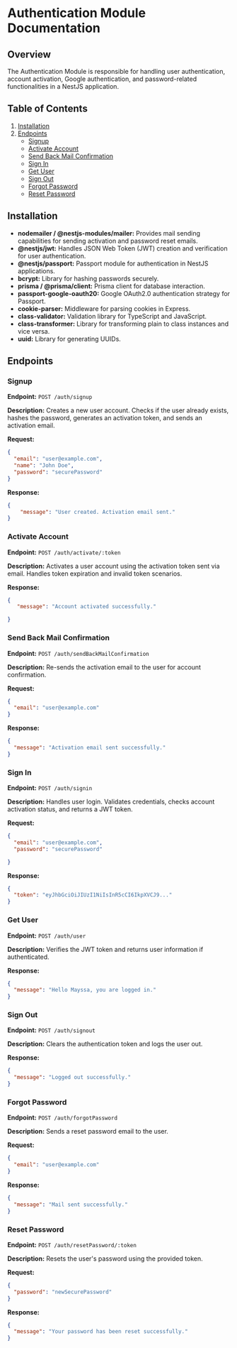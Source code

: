 # Authentication Module Documentation

## Overview

The Authentication Module is responsible for handling user authentication, account activation, Google authentication, and password-related functionalities in a NestJS application.

## Table of Contents

1. [Installation](#installation)
2. [Endpoints](#endpoints)
   - [Signup](#signup)
   - [Activate Account](#activate-account)
   - [Send Back Mail Confirmation](#send-back-mail-confirmation)
   - [Sign In](#sign-in)
   - [Get User](#get-user)
   - [Sign Out](#sign-out)
   - [Forgot Password](#forgot-password)
   - [Reset Password](#reset-password)

## Installation
- **nodemailer / @nestjs-modules/mailer:** Provides mail sending capabilities for sending activation and password reset emails.
- **@nestjs/jwt:** Handles JSON Web Token (JWT) creation and verification for user authentication.
- **@nestjs/passport:** Passport module for authentication in NestJS applications.
- **bcrypt:** Library for hashing passwords securely.
- **prisma / @prisma/client:** Prisma client for database interaction.
- **passport-google-oauth20:** Google OAuth2.0 authentication strategy for Passport.
- **cookie-parser:** Middleware for parsing cookies in Express.
- **class-validator:** Validation library for TypeScript and JavaScript.
- **class-transformer:** Library for transforming plain to class instances and vice versa.
- **uuid:** Library for generating UUIDs.



## Endpoints

### Signup

**Endpoint:** `POST /auth/signup`

**Description:**
Creates a new user account. Checks if the user already exists, hashes the password, generates an activation token, and sends an activation email.

**Request:**
```json
{
  "email": "user@example.com",
  "name": "John Doe",
  "password": "securePassword"
}
``` 

**Response:**
```json
{
    "message": "User created. Activation email sent."
}
```

### Activate Account

**Endpoint:** `POST /auth/activate/:token`

**Description:**
Activates a user account using the activation token sent via email. Handles token expiration and invalid token scenarios.

**Response:**
```json
{
   "message": "Account activated successfully."

}
```
### Send Back Mail Confirmation

**Endpoint:** `POST /auth/sendBackMailConfirmation`

**Description:**
Re-sends the activation email to the user for account confirmation.

**Request:**
```json
{
  "email": "user@example.com"
}
```

**Response:**
```json
{
  "message": "Activation email sent successfully."
}
```

### Sign In

**Endpoint:** `POST /auth/signin`

**Description:**
Handles user login. Validates credentials, checks account activation status, and returns a JWT token.

**Request:**
```json
{
  "email": "user@example.com",
  "password": "securePassword"

}
```
**Response:**
```json
{
  "token": "eyJhbGciOiJIUzI1NiIsInR5cCI6IkpXVCJ9..."
}
```
### Get User

**Endpoint:** `POST /auth/user`

**Description:**
Verifies the JWT token and returns user information if authenticated.

**Response:**
```json
{
  "message": "Hello Mayssa, you are logged in."
}
```
### Sign Out

**Endpoint:** `POST /auth/signout`

**Description:**
Clears the authentication token and logs the user out.


**Response:**
```json
{
  "message": "Logged out successfully."
}
```

### Forgot Password

**Endpoint:** `POST /auth/forgotPassword`

**Description:**
Sends a reset password email to the user.

**Request:**
```json
{
  "email": "user@example.com"
}
```
**Response:**
```json
{
  "message": "Mail sent successfully."
}
```

### Reset Password

**Endpoint:** `POST /auth/resetPassword/:token`

**Description:**
Resets the user's password using the provided token.

**Request:**
```json
{
  "password": "newSecurePassword"
}
```
**Response:**
```json
{
  "message": "Your password has been reset successfully."
}
```


